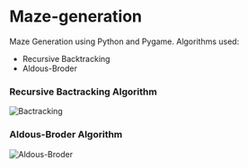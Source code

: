 # Maze-generation

Maze Generation using Python and Pygame.
Algorithms used:
- Recursive Backtracking
- Aldous-Broder

### Recursive Bactracking Algorithm
![Bactracking]()

### Aldous-Broder Algorithm
![Aldous-Broder]()
